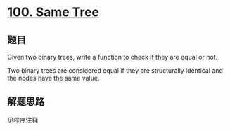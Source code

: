 # [100. Same Tree](https://leetcode-cn.com/problems/same-tree/)

## 题目
Given two binary trees, write a function to check if they are equal or not.

Two binary trees are considered equal if they are structurally identical and the nodes have the same value.

## 解题思路

见程序注释
